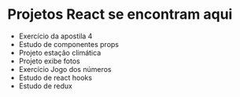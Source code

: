# Projetos React se encontram aqui

- Exercício da apostila 4
- Estudo de componentes props
- Projeto estação climática
- Projeto exibe fotos
- Exercício Jogo dos números
- Estudo de react hooks
- Estudo de redux